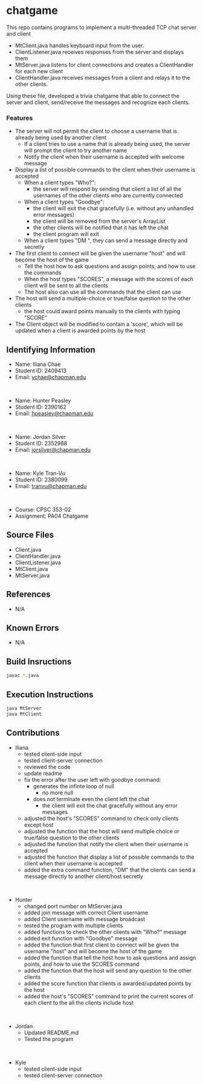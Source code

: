 # chatgame

This repo contains programs to implement a multi-threaded TCP chat server and client

* MtClient.java handles keyboard input from the user.
* ClientListener.java receives responses from the server and displays them
* MtServer.java listens for client connections and creates a ClientHandler for each new client
* ClientHandler.java receives messages from a client and relays it to the other clients.

Using these file, developed a trivia chatgame that able to connect the server and client, send/receive the messages and recognize each clients.

### Features

* The server will not permit the client to choose a username that is already being used by another client
  - If a client tries to use a name that is already being used, the server will prompt the client to try another name
  - Notify the client when their username is accepted with welcome message
* Display a list of possible commands to the client when their username is accepted
  + When a client types "Who?":
    - the server will respond by sending that client a list of all the usernames of the other clients who are currently connected
  + When a client types "Goodbye":
    - the client will exit the chat gracefully (i.e. without any unhandled error messages)
    - the client will be removed from the server's ArrayList
    - the other clients will be notified that it has left the chat
    - the client program will exit
  + When a client types "DM <username> <message>", they can send a message directly and secretly
* The first client to connect will be given the username "host" and will become the host of the game
  - Tell the host how to ask questions and assign points, and how to use the commands
  - When the host types "SCORES", a message with the scores of each client will be sent to all the clients
  - The host also can use all the commands that the client can use
* The host will send a multiple-choice or true/false question to the other clients
  - the host could award points manually to the clients with typing "SCORE"
* The Client object will be modified to contain a 'score', which will be updated when a client is awarded points by the host

## Identifying Information

* Name: Iliana Chae
* Student ID: 2409413
* Email: ychae@chapman.edu

<br />

* Name: Hunter Peasley
* Student ID: 2390162
* Email: hpeasley@chapman.edu

<br />

* Name: Jordan Silver
* Student ID: 2352988
* Email: jorsilver@chapman.edu

<br />

* Name: Kyle Tran-Vu
* Student ID: 2380099
* Email: tranvu@chapman.edu

<br />

* Course: CPSC 353-02
* Assignment: PA04 Chatgame

## Source Files

* Client.java
* ClientHandler.java
* ClientListener.java
* MtClient.java
* MtServer.java

## References

* N/A

## Known Errors

* N/A

## Build Insructions

  ```sh
  javac *.java
  ```

## Execution Instructions

  ```sh
  java MtServer
  java MtClient
  ```

## Contributions

* Iliana
  - tested client-side input
  - tested client-server connection
  - reviewed the code
  - update readme
  - fix the error after the user left with goodbye command:
    - generates the infinte loop of null 
      -  no more null
    - does not terminate even the client left the chat
      - the client will exit the chat gracefully without any error messages
  - adjusted the host's "SCORES" command to check only clients except host
  - adjusted the function that the host will send multiple choice or true/false question to the other clients
  - adjusted the function that notify the client when their username is accepted
  - adjusted the function that display a list of possible commands to the client when their username is accepted
  - added the extra command function, "DM" that the clients can send a message directly to another client/host secretly

<br />

* Hunter
  - changed port number on MtServer.java
  - added join message with correct Client username
  - added Client username with message broadcast
  - tested the program with multiple clients
  - added functions to check the other clients with "Who?" message
  - added exit function with "Goodbye" message
  - added the function that first client to connect will be given the username "host" and will become the host of the game
  - added the function that tell the host how to ask questions and assign points, and how to use the SCORES command
  - added the function that the host will send any question to the other clients
  - added the score function that clients is awarded/updated points by the host
  - added the host's "SCORES" command to print the current scores of each client to the all the clients include host

<br />

* Jordan
  - Updated README.md
  - Tested the program 

<br />

* Kyle
  - tested client-side input
  - tested client-server connection